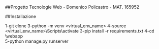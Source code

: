 ##Progetto Tecnologie Web - Domenico Policastro - MAT. 165952

##Installazione

1-git clone 
3-python -m venv <virtual_env_name>
4-source <virtual_env_name>\Scripts\activate
3-pip install -r requirements.txt
4-cd \webapp\
5-python manage.py runserver

